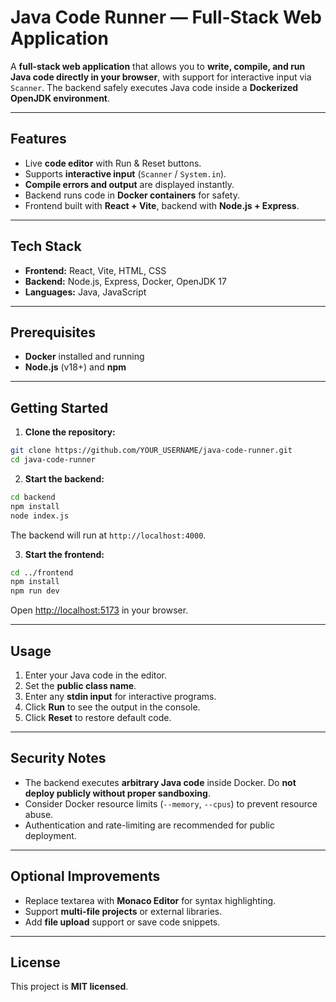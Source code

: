 # Java Code Runner — Full-Stack Web Application

A **full-stack web application** that allows you to **write, compile, and run Java code directly in your browser**, with support for interactive input via `Scanner`. The backend safely executes Java code inside a **Dockerized OpenJDK environment**.

---

## Features

* Live **code editor** with Run & Reset buttons.
* Supports **interactive input** (`Scanner` / `System.in`).
* **Compile errors and output** are displayed instantly.
* Backend runs code in **Docker containers** for safety.
* Frontend built with **React + Vite**, backend with **Node.js + Express**.

---

## Tech Stack

* **Frontend:** React, Vite, HTML, CSS
* **Backend:** Node.js, Express, Docker, OpenJDK 17
* **Languages:** Java, JavaScript

---

## Prerequisites

* **Docker** installed and running
* **Node.js** (v18+) and **npm**

---

## Getting Started

1. **Clone the repository:**

```bash
git clone https://github.com/YOUR_USERNAME/java-code-runner.git
cd java-code-runner
```

2. **Start the backend:**

```bash
cd backend
npm install
node index.js
```

The backend will run at `http://localhost:4000`.

3. **Start the frontend:**

```bash
cd ../frontend
npm install
npm run dev
```

Open [http://localhost:5173](http://localhost:5173) in your browser.

---

## Usage

1. Enter your Java code in the editor.
2. Set the **public class name**.
3. Enter any **stdin input** for interactive programs.
4. Click **Run** to see the output in the console.
5. Click **Reset** to restore default code.

---

## Security Notes

* The backend executes **arbitrary Java code** inside Docker. Do **not deploy publicly without proper sandboxing**.
* Consider Docker resource limits (`--memory`, `--cpus`) to prevent resource abuse.
* Authentication and rate-limiting are recommended for public deployment.

---

## Optional Improvements

* Replace textarea with **Monaco Editor** for syntax highlighting.
* Support **multi-file projects** or external libraries.
* Add **file upload** support or save code snippets.

---

## License

This project is **MIT licensed**.
